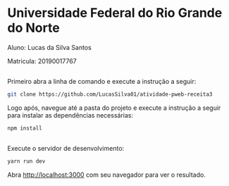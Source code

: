 # Universidade Federal do Rio Grande do Norte
 Aluno: Lucas da Silva Santos

 Matricula: 20190017767
## 

Primeiro abra a linha de comando e execute a instrução a seguir:
```bash
git clone https://github.com/LucasSilva01/atividade-pweb-receita3
```

Logo após, navegue até a pasta do projeto e execute a instrução a seguir para instalar as dependências necessárias:
```bash
npm install
```

##

Execute o servidor de desenvolvimento:

```bash
yarn run dev
```

Abra [http://localhost:3000](http://localhost:3000) com seu navegador para ver o resultado.
